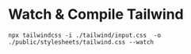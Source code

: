
# Watch & Compile Tailwind

```
npx tailwindcss -i ./tailwind/input.css  -o ./public/stylesheets/tailwind.css --watch
```
